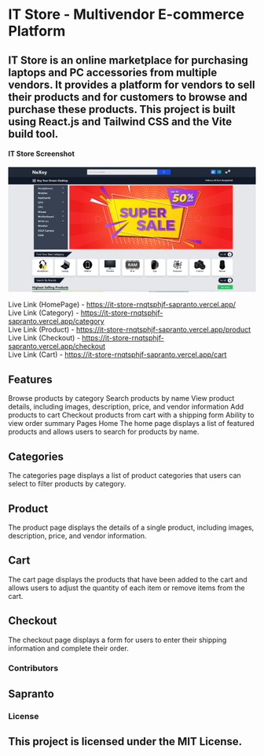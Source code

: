 # IT Store - Multivendor E-commerce Platform
## IT Store is an online marketplace for purchasing laptops and PC accessories from multiple vendors. It provides a platform for vendors to sell their products and for customers to browse and purchase these products. This project is built using React.js and Tailwind CSS and the Vite build tool.

#### IT Store Screenshot
![Nexoy](public/capture.PNG)

Live Link (HomePage) - https://it-store-rnqtsphjf-sapranto.vercel.app/   
Live Link (Category) - https://it-store-rnqtsphjf-sapranto.vercel.app/category   
Live Link (Product) - https://it-store-rnqtsphjf-sapranto.vercel.app/product  
Live Link (Checkout) - https://it-store-rnqtsphjf-sapranto.vercel.app/checkout  
Live Link (Cart) - https://it-store-rnqtsphjf-sapranto.vercel.app/cart  

## Features
Browse products by category
Search products by name
View product details, including images, description, price, and vendor information
Add products to cart
Checkout products from cart with a shipping form
Ability to view order summary
Pages
Home
The home page displays a list of featured products and allows users to search for products by name.

## Categories
The categories page displays a list of product categories that users can select to filter products by category.

## Product
The product page displays the details of a single product, including images, description, price, and vendor information.

## Cart
The cart page displays the products that have been added to the cart and allows users to adjust the quantity of each item or remove items from the cart.

## Checkout
The checkout page displays a form for users to enter their shipping information and complete their order.


### Contributors
## Sapranto
### License
## This project is licensed under the MIT License.
